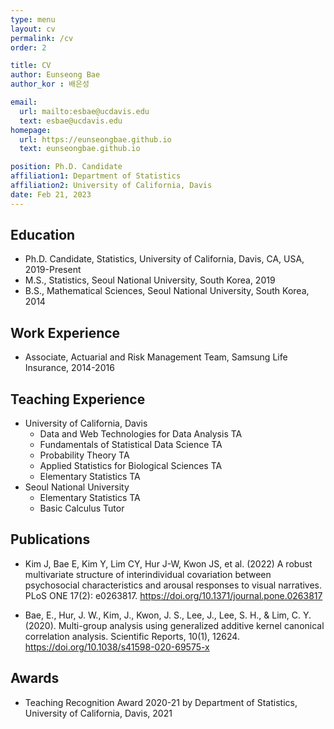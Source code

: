```yaml
---
type: menu
layout: cv
permalink: /cv
order: 2

title: CV
author: Eunseong Bae
author_kor : 배은성

email:
  url: mailto:esbae@ucdavis.edu
  text: esbae@ucdavis.edu
homepage:
  url: https://eunseongbae.github.io
  text: eunseongbae.github.io

position: Ph.D. Candidate
affiliation1: Department of Statistics
affiliation2: University of California, Davis
date: Feb 21, 2023
---
```


## Education

- Ph.D. Candidate, Statistics, University of California, Davis, CA, USA, 2019-Present
- M.S., Statistics, Seoul National University, South Korea, 2019
- B.S., Mathematical Sciences, Seoul National University, South Korea, 2014

## Work Experience

- Associate, Actuarial and Risk Management Team, Samsung Life Insurance, 2014-2016

## Teaching Experience

- University of California, Davis
  - Data and Web Technologies for Data Analysis TA <!-- [Winter 2022, Winter 2023] -->
  - Fundamentals of Statistical Data Science TA <!-- [Winter 2022] -->
  - Probability Theory TA <!-- [Spring 2021, Spring 2022] -->
  - Applied Statistics for Biological Sciences TA <!-- [Fall 2021] -->
  - Elementary Statistics TA <!-- [Fall 2019, Winter 2020, Spring 2020, Fall 2020, Winter 2021, Fall 2022] -->
- Seoul National University
  - Elementary Statistics TA <!-- [Spring 2017, Fall 2017] -->
  - Basic Calculus Tutor <!-- [Spring 2008, Spring 2011, Spring 2012, Spring 2013] -->

## Publications

- Kim J, Bae E, Kim Y, Lim CY, Hur J-W, Kwon JS, et al. (2022) A robust multivariate structure of interindividual covariation between psychosocial characteristics and arousal responses to visual narratives. PLoS ONE 17(2): e0263817. <a href="https://doi.org/10.1371/journal.pone.0263817" target="_blank" rel="noopenr noreferrer">https://doi.org/10.1371/journal.pone.0263817 </a>

- Bae, E., Hur, J. W., Kim, J., Kwon, J. S., Lee, J., Lee, S. H., & Lim, C. Y. (2020). Multi-group analysis using generalized additive kernel canonical correlation analysis. Scientific Reports, 10(1), 12624. <a href="https://doi.org/10.1038/s41598-020-69575-x" target="_blank" rel="noopener noreferrer">https://doi.org/10.1038/s41598-020-69575-x</a>

## Awards

- Teaching Recognition Award 2020-21 by Department of Statistics, University of California, Davis, 2021